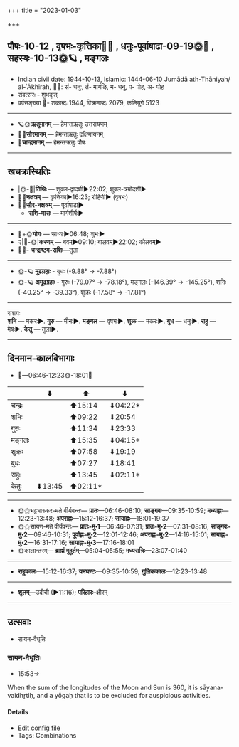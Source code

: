 +++
title = "2023-01-03"

+++
## पौषः-10-12  ,  वृषभः-कृत्तिका🌛🌌  ,  धनुः-पूर्वाषाढा-09-19🌞🌌  ,  सहस्यः-10-13🌞🪐  ,  मङ्गलः
- Indian civil date: 1944-10-13, Islamic: 1444-06-10 Jumādā ath-Thāniyah/ al-ʾĀkhirah, 🌌🌞: सं- धनुः, तं- मार्गऴि, म- धनु, प- पोह, अ- पोह
- संवत्सरः - शुभकृत्
- वर्षसङ्ख्या 🌛- शकाब्दः 1944, विक्रमाब्दः 2079, कलियुगे 5123
___________________
- 🪐🌞**ऋतुमानम्** — हेमन्तऋतुः उत्तरायणम्
- 🌌🌞**सौरमानम्** — हेमन्तऋतुः दक्षिणायनम्
- 🌛**चान्द्रमानम्** — हेमन्तऋतुः पौषः
___________________


## खचक्रस्थितिः
- |🌞-🌛|**तिथिः** — शुक्ल-द्वादशी►22:02; शुक्ल-त्रयोदशी►  
- 🌌🌛**नक्षत्रम्** — कृत्तिका►16:23; रोहिणी► (वृषभः)  
- 🌌🌞**सौर-नक्षत्रम्** — पूर्वाषाढा►  
  - **राशि-मासः** — मार्गशीर्षः► 
___________________
- 🌛+🌞**योगः** — साध्यः►06:48; शुभः►  
- २|🌛-🌞|**करणम्** — बवम्►09:10; बालवम्►22:02; कौलवम्►  
- 🌌🌛- **चन्द्राष्टम-राशिः**—तुला  
___________________
- 🌞-🪐 **मूढग्रहाः** - बुधः (-9.88° → -7.88°)
- 🌞-🪐 **अमूढग्रहाः** - गुरुः (-79.07° → -78.18°), मङ्गलः (-146.39° → -145.25°), शनिः (-40.25° → -39.33°), शुक्रः (-17.58° → -17.81°)
___________________
राशयः  
**शनि** — मकरः►. **गुरु** — मीनः►. **मङ्गल** — वृषभः►. **शुक्र** — मकरः►. **बुध** — धनुः►. **राहु** — मेषः►. **केतु** — तुला►. 
___________________


## दिनमान-कालविभागाः
- 🌅—06:46-12:23🌞-18:01🌇  

|      |⬇     |⬆     |⬇     |
|------|-----|-----|------|
|चन्द्रः|     |⬆15:14 |⬇04:22*|
|शनिः   |     |⬆09:22 |⬇20:54 |
|गुरुः  |     |⬆11:34 |⬇23:33 |
|मङ्गलः |     |⬆15:35 |⬇04:15*|
|शुक्रः |     |⬆07:58 |⬇19:19 |
|बुधः   |     |⬆07:27 |⬇18:41 |
|राहुः  |     |⬆13:45 |⬇02:11*|
|केतुः  |⬇13:45 |⬆02:11*|     |
___________________
- 🌞⚝भट्टभास्कर-मते वीर्यवन्तः— **प्रातः**—06:46-08:10; **साङ्गवः**—09:35-10:59; **मध्याह्नः**—12:23-13:48; **अपराह्णः**—15:12-16:37; **सायाह्नः**—18:01-19:37  
- 🌞⚝सायण-मते वीर्यवन्तः— **प्रातः-मु॰1**—06:46-07:31; **प्रातः-मु॰2**—07:31-08:16; **साङ्गवः-मु॰2**—09:46-10:31; **पूर्वाह्णः-मु॰2**—12:01-12:46; **अपराह्णः-मु॰2**—14:16-15:01; **सायाह्नः-मु॰2**—16:31-17:16; **सायाह्नः-मु॰3**—17:16-18:01  
- 🌞कालान्तरम्— **ब्राह्मं मुहूर्तम्**—05:04-05:55; **मध्यरात्रिः**—23:07-01:40  
___________________
- **राहुकालः**—15:12-16:37; **यमघण्टः**—09:35-10:59; **गुलिककालः**—12:23-13:48  
___________________
- **शूलम्**—उदीची (►11:16); **परिहारः**–क्षीरम्  
___________________

## उत्सवाः
- सायन-वैधृतिः
### सायन-वैधृतिः
- 15:53→



When the sum of the longitudes of the Moon and Sun is 360, it is sāyana-vaidhr̥tiḥ, and a yōgaḥ that is to be excluded for auspicious activities.

#### Details
- [Edit config file](https://github.com/jyotisham/adyatithi/blob/master/time_focus/misc_combinations/description_only/sAyana-vaidhRtiH.toml)
- Tags: Combinations


